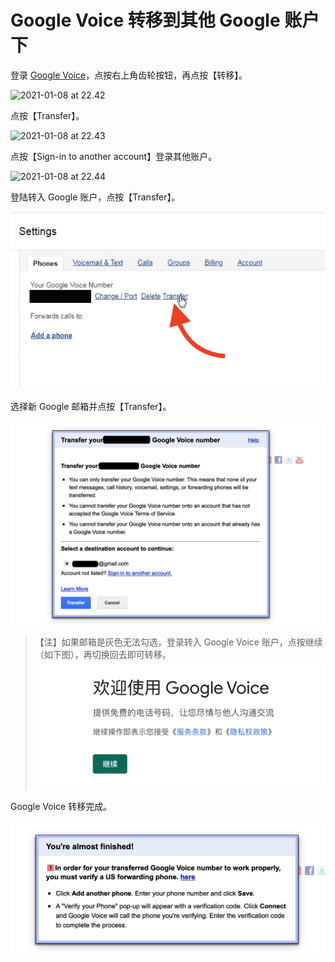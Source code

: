 # Google Voice 转移到其他 Google 账户下

登录 [Google Voice](https://voice.google.com/u/0/messages)，点按右上角齿轮按钮，再点按【转移】。

![2021-01-08 at 22.42](https://tva2.sinaimg.cn/large/008aobiRgy1gmgo3cvukxj31vg148tea.jpg)

点按【Transfer】。


![2021-01-08 at 22.43](https://tvax3.sinaimg.cn/large/008aobiRgy1gmgo4rkqwdj31uy146n2g.jpg)

点按【Sign-in to another account】登录其他账户。

![2021-01-08 at 22.44](https://tvax2.sinaimg.cn/large/008aobiRgy1gmgo66rc7bj31uy146jzc.jpg)



登陆转入 Google 账户，点按【Transfer】。



![](pic/06.png)



选择新 Google 邮箱并点按【Transfer】。

![](pic/07.png)

> 【注】如果邮箱是灰色无法勾选，登录转入 Google Voice 账户，点按继续（如下图），再切换回去即可转移。![](pic/09.jpg)

Google Voice 转移完成。

![](pic/08.png)
